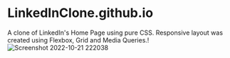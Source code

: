 # LinkedInClone.github.io

A clone of LinkedIn's Home Page using pure CSS. Responsive layout was created using Flexbox, Grid and Media Queries.!![Screenshot 2022-10-21 222038](https://user-images.githubusercontent.com/72195424/197248035-40ccde3c-f568-4260-a54e-03584d544898.png)
